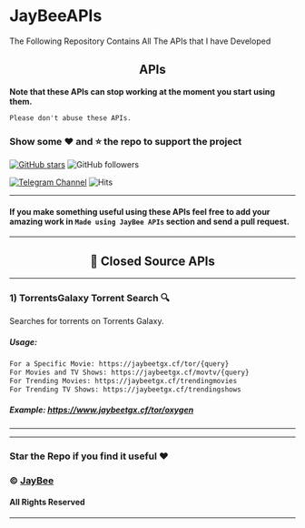 # JayBeeAPIs
The Following Repository Contains All The APIs that I have Developed
## <center>APIs</center>
**Note that these APIs can stop working at the moment you start using them.**

``Please don't abuse these APIs.``
### Show some :heart: and :star: the repo to support the project

[![GitHub stars](https://img.shields.io/github/stars/TerminalWarlord/jaybeeapis.svg?style=social&label=Star)](https://github.com/TerminalWarlord/JayBeeAPIs) ![GitHub followers](https://img.shields.io/github/followers/TerminalWarlord.svg?style=social&label=Follow)

[![Telegram Channel](https://img.shields.io/badge/Telegram-Channel-orange)](https://t.me/JayBeeBots)
![Hits](https://hits.seeyoufarm.com/api/count/incr/badge.svg?url=https://github.com/TerminalWarlord/JayBeeAPIs)

---
#### **If you make something useful using these APIs feel free to add your amazing work in `Made using JayBee APIs` section and send a pull request.**
---
## <center>:closed_lock_with_key: **Closed Source APIs**</center>
---
### **1) TorrentsGalaxy Torrent Search** :mag:
Searches for torrents on Torrents Galaxy.
##### Usage:  

```sh
For a Specific Movie: https://jaybeetgx.cf/tor/{query}
For Movies and TV Shows: https://jaybeetgx.cf/movtv/{query}
For Trending Movies: https://jaybeetgx.cf/trendingmovies
For Trending TV Shows: https://jaybeetgx.cf/trendingshows 
```
##### **Example:** https://www.jaybeetgx.cf/tor/oxygen

---

---
### Star the Repo if you find it useful :heart:
### © [JayBee](https://t.me/JayBeeBots)
#### All Rights Reserved
---
